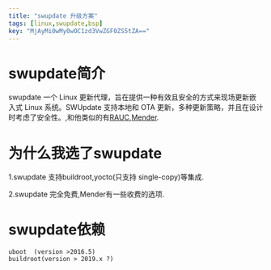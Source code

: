 ```yaml
---
title: "swupdate 升级方案"
tags: [linux,swupdate,bsp]
key: "MjAyMi0wMy0wOC1zd3VwZGF0ZS5tZA=="
---
```


# swupdate简介
swupdate 一个 Linux 更新代理，旨在提供一种有效且安全的方式来现场更新嵌入式 Linux 系统。SWUpdate 支持本地和 OTA 更新，多种更新策略，并且在设计时考虑了安全性。,和他类似的有[RAUC](https://rauc.io/),[Mender](https://mender.io/).

# 为什么我选了swupdate
1.swupdate 支持buildroot,yocto(只支持 single-copy)等集成.

2.swupdate 完全免费,Mender有一些收费的选项.


# swupdate依赖 
    uboot  (version >2016.5)
    buildroot(version > 2019.x ?) 

